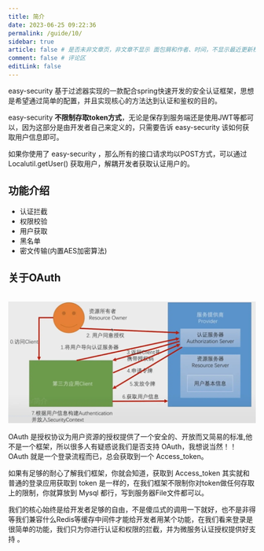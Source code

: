 ```yaml
---
title: 简介
date: 2023-06-25 09:22:36
permalink: /guide/10/
sidebar: true
article: false # 是否未非文章页，非文章不显示 面包屑和作者、时间，不显示最近更新栏，不会参与到最近更新文章的数据计算中
comment: false # 评论区
editLink: false
---
```


easy-security 基于过滤器实现的一款配合spring快速开发的安全认证框架，思想是希望通过简单的配置，并且实现核心的方法达到认证和鉴权的目的。

easy-security  **不限制存取token方式**，无论是保存到服务端还是使用JWT等都可以，因为这部分是由开发者自己来定义的，只需要告诉 easy-security 该如何获取用户信息即可。

如果你使用了 easy-security ，那么所有的接口请求均以POST方式，可以通过 Localutil.getUser() 获取用户，解耦开发者获取认证用户的。

## 功能介绍

* 认证拦截
* 权限校验
* 用户获取
* 黑名单
* 密文传输(内置AES加密算法)

## 关于OAuth

</br>

<img src="./../../.vuepress/public/assets/img/oauth.png">

OAuth 是授权协议为用户资源的授权提供了一个安全的、开放而又简易的标准,他不是一个框架，所以很多人有疑惑说我们是否支持 OAuth，我想说当然！！OAuth 就是一个登录流程而已，总会获取到一个 Access_token。

如果有足够的耐心了解我们框架，你就会知道，获取到 Access_token 其实就和普通的登录应用获取到 token 是一样的，在我们框架不限制你对token做任何存取上的限制，你就算放到 Mysql 都行，写到服务器File文件都可以。

我们的核心始终是给开发者足够的自由，不是傻瓜式的调用一下就好，也不是非得等我们兼容什么Redis等缓存中间件才能给开发者用某个功能，在我们看来登录是很简单的功能，我们只为你进行认证和权限的拦截，并为微服务认证授权提供好支持 。